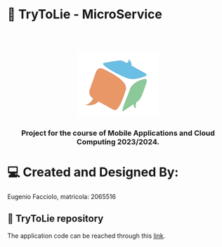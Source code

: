 # 🎲 TryToLie - MicroService
<br />
<br />
<p align="center">
    <img src="assets/ic_smartlogo_trytolie_noborder_small.png" alt="TryToLie Logo" height="150">
  </a>
  
  <h3 align="center"> Project for the course of Mobile Applications and Cloud Computing 2023/2024. </h3>
</p>


# 💻 Created and Designed By:

Eugenio Facciolo, matricola: 2065516


## 📱 TryToLie repository 

The application code can be reached through this <a href="https://github.com/EFProject/TryToLie-MACC">link</a>.







